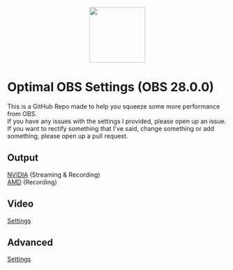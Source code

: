 <p align="center">
<img src="https://upload.wikimedia.org/wikipedia/commons/thumb/7/78/OBS.svg/800px-OBS.svg.png" width=128px>
</p>

# Optimal OBS Settings (OBS 28.0.0)
This is a GitHub Repo made to help you squeeze some more performance from OBS.<br/>
If you have any issues with the settings I provided, please open up an issue.<br/>
If you want to rectify something that I've said, change something or add something, please open up a pull request.
## Output
[NVIDIA](docs/nvidia.md) (Streaming & Recording)<br/>
[AMD](docs/amd.md) (Recording)
## Video
[Settings](docs/video.md)
## Advanced
[Settings](docs/advanced.md)
